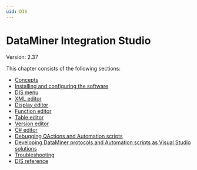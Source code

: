 ```yaml
---
uid: DIS
---
```


# DataMiner Integration Studio

Version: 2.37

This chapter consists of the following sections:

- [Concepts](xref:Concepts)
- [Installing and configuring the software](xref:Installing_and_configuring_the_software)
- [DIS menu](xref:DIS_menu)
- [XML editor](xref:XML_editor)
- [Display editor](xref:Display_editor)
- [Function editor](xref:Function_editor)
- [Table editor](xref:Table_editor)
- [Version editor](xref:Version_editor)
- [C# editor](xref:C_editor)
- [Debugging QActions and Automation scripts](xref:Debugging_QActions_and_Automation_scripts)
- [Developing DataMiner protocols and Automation scripts as Visual Studio solutions](xref:Developing_DataMiner_protocols_and_Automation_scripts_as_Visual_Studio_solutions)
- [Troubleshooting](xref:Troubleshooting)
- [DIS reference](xref:DIS_reference)
